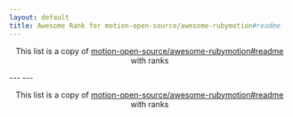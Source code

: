 ```yaml
---
layout: default
title: Awesome Rank for motion-open-source/awesome-rubymotion#readme
---
```


<p align="center">
	This list is a copy of <a href="https://github.com/motion-open-source/awesome-rubymotion#readme">motion-open-source/awesome-rubymotion#readme</a> with ranks
</p>
---
---
<p align="center">
	This list is a copy of <a href="https://github.com/motion-open-source/awesome-rubymotion#readme">motion-open-source/awesome-rubymotion#readme</a> with ranks
</p>
